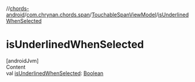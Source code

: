 //[chords-android](../../../index.md)/[com.chrynan.chords.span](../index.md)/[TouchableSpanViewModel](index.md)/[isUnderlinedWhenSelected](is-underlined-when-selected.md)



# isUnderlinedWhenSelected  
[androidJvm]  
Content  
val [isUnderlinedWhenSelected](is-underlined-when-selected.md): [Boolean](https://kotlinlang.org/api/latest/jvm/stdlib/kotlin/-boolean/index.html)  



